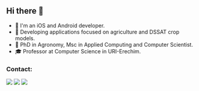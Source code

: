 ## Hi there 👋
- :dart: I'm an iOS and Android developer.
- :ear_of_rice: Developing applications focused on agriculture and DSSAT crop models.
- :school: PhD in Agronomy, Msc in Applied Computing and Computer Scientist.
- :mortar_board: Professor at Computer Science in URI-Erechim.

### Contact:

<div>
<a href="https://instagram.com/gustavo_visentini" target="_blank"><img loading="lazy" src="https://img.shields.io/badge/-Instagram-%23E4405F?style=for-the-badge&logo=instagram&logoColor=white" target="_blank"></a>
<a href = "mailto:gustavo.visentini@gmail.com"><img loading="lazy" src="https://img.shields.io/badge/Gmail-D14836?style=for-the-badge&logo=gmail&logoColor=white" target="_blank"></a>
<a href="https://www.linkedin.com/in/gustavo-cesar-visentini" target="_blank"><img loading="lazy" src="https://img.shields.io/badge/-LinkedIn-%230077B5?style=for-the-badge&logo=linkedin&logoColor=white" target="_blank"></a>   
</div>




<!--

### Languages and tools:

![python](https://img.shields.io/badge/python%20-%2314354C.svg?&style=for-the-badge&logo=python&logoColor=white)
![aws](https://img.shields.io/badge/AWS%20-%23FF9900.svg?&style=for-the-badge&logo=amazon-aws&logoColor=white)
![postgres](https://img.shields.io/badge/postgres-%23316192.svg?&style=for-the-badge&logo=postgresql&logoColor=white)
![mysql](https://img.shields.io/badge/mysql-4479A1.svg?&style=for-the-badge&logo=mysql&logoColor=white)
![docker](https://img.shields.io/badge/docker-%232496ED.svg?&style=for-the-badge&logo=docker&logoColor=white)

**gustavovisentini/gustavovisentini** is a ✨ _special_ ✨ repository because its `README.md` (this file) appears on your GitHub profile.

Here are some ideas to get you started:

- 🔭 I’m currently working on ...
- 🌱 I’m currently learning ...
- 👯 I’m looking to collaborate on ...
- 🤔 I’m looking for help with ...
- 💬 Ask me about ...
- 📫 How to reach me: ...
- 😄 Pronouns: ...
- ⚡ Fun fact: ...
-->

